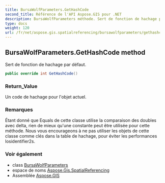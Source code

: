 ```yaml
---
title: BursaWolfParameters.GetHashCode
second_title: Référence de l'API Aspose.GIS pour .NET
description: BursaWolfParameters méthode. Sert de fonction de hachage par défaut.
type: docs
weight: 120
url: /fr/net/aspose.gis.spatialreferencing/bursawolfparameters/gethashcode/
---
```

## BursaWolfParameters.GetHashCode method

Sert de fonction de hachage par défaut.

```csharp
public override int GetHashCode()
```

### Return_Value

Un code de hachage pour l'objet actuel.

### Remarques

Étant donné que Equals de cette classe utilise la comparaison des doubles avec delta, rien de mieux qu'une constante peut être utilisée pour cette méthode. Nous vous encourageons à ne pas utiliser les objets de cette classe comme clés dans la table de hachage, pour éviter les performances losidentifier2s.

### Voir également

* class [BursaWolfParameters](../)
* espace de noms [Aspose.Gis.SpatialReferencing](../../bursawolfparameters/)
* Assemblée [Aspose.GIS](../../../)


